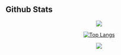 


## Github Stats  
<div align="center"><img src="https://github-readme-stats.vercel.app/api?username=IamMayankThakur&show_icons=true&count_private=true&hide_border=true" align="center" />

<br/>  

[![Top Langs](https://github-readme-stats.vercel.app/api/top-langs/?username=IamMayankThakur&layout=compact&langs_count=8&theme=vue)](https://github.com/IamMayankThakur)

</div>  
<div align="center">
<img src="https://komarev.com/ghpvc/?username=IamMayankThakur&&style=flat-square" align="center" />
</div>  
  

<br/>  


<br />
